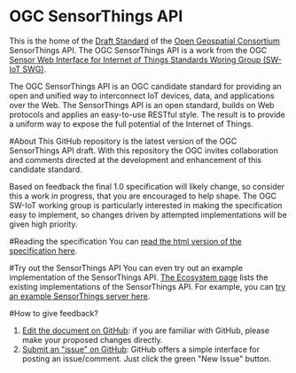# OGC SensorThings API

This is the home of the [Draft Standard](http://ogc-iot.github.io/ogc-iot-api/) of the [Open Geospatial Consortium](www.opengeospatial.org/) SensorThings API. The OGC SensorThings API is a work from the OGC [Sensor Web Interface for Internet of Things Standards Woring Group (SW-IoT SWG)](http://www.opengeospatial.org/projects/groups/sweiotswg).
 
The OGC SensorThings API is an OGC candidate standard for providing an open and unified way to interconnect IoT devices, data, and applications over the Web. The SensorThings API is an open standard, builds on Web protocols and applies an easy-to-use RESTful style. The result is to provide a uniform way to expose the full potential of the Internet of Things.

#About
This GitHub repository is the latest version of the OGC SensorThings API draft. With this repository the OGC invites collaboration and comments directed at the development and enhancement of this candidate standard.

Based on feedback the final 1.0 specification will likely change, so consider this a work in progress, that you are encouraged to help shape. The OGC SW-IoT working group is particularly interested in making the specification easy to implement, so changes driven by attempted implementations will be given high priority.

#Reading the specification
You can [read the html version of the specification here](http://ogc-iot.github.io/ogc-iot-api/index.html).

#Try out the SensorThings API
You can even try out an example implementation of the SensorThings API. [The Ecosystem page](http://ogc-iot.github.io/ogc-iot-api/ecosystem.html) lists the existing implementations of the SensorThings API. For example, you can [try an example SensorThings server here](http://demo.student.geocens.ca:8080/SensorThings_V1.0/).

#How to give feedback?
1. [Edit the document on GitHub](https://github.com/OGC-IoT/ogc-iot-api/): if you are familiar with GitHub, please make your proposed changes directly.
2. [Submit an "issue" on GitHub](https://github.com/OGC-IoT/ogc-iot-api/issues): GitHub offers a simple interface for posting an issue/comment. Just click the green "New Issue" button.
